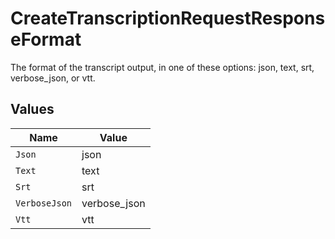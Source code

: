 # CreateTranscriptionRequestResponseFormat

The format of the transcript output, in one of these options: json, text, srt, verbose_json, or vtt.



## Values

| Name          | Value         |
| ------------- | ------------- |
| `Json`        | json          |
| `Text`        | text          |
| `Srt`         | srt           |
| `VerboseJson` | verbose_json  |
| `Vtt`         | vtt           |